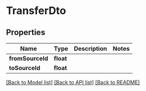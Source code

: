 # TransferDto

## Properties
Name | Type | Description | Notes
------------ | ------------- | ------------- | -------------
**fromSourceId** | **float** |  | 
**toSourceId** | **float** |  | 

[[Back to Model list]](../README.md#documentation-for-models) [[Back to API list]](../README.md#documentation-for-api-endpoints) [[Back to README]](../README.md)


